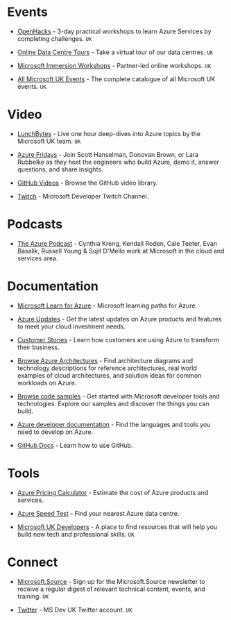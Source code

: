 # Events


* [OpenHacks](https://www.microsoft.com/en-gb/events/#Workshop+Microsoft_Led+Microsoft_Azure+Microsoft_Azure_-_App_Modernisation) - 3-day practical workshops to learn Azure Services by completing challenges. `UK`

* [Online Data Centre Tours](https://www.microsoft.com/en-gb/events/#Live_Webinar+Microsoft_Led+Online+Microsoft_Azure_-_Infrastructure) - Take a virtual tour of our data centres. `UK`

* [Microsoft Immersion Workshops](https://www.microsoft.com/en-gb/events/microsoft-immersion-workshops/#digital-and-application-innovation) - Partner-led online workshops. `UK`

* [All Microsoft UK Events](https://www.microsoft.com/en-gb/events/) - The complete catalogue of all Microsoft UK events. `UK`

# Video

* [LunchBytes](https://learn.microsoft.com/en-us/shows/lunchbytes/) - Live one hour deep-dives into Azure topics by the Microsoft UK team. `UK`

* [Azure Fridays](https://learn.microsoft.com/en-gb/shows/azure-friday/) - Join Scott Hanselman, Donovan Brown, or Lara Rubbelke as they host the engineers who build Azure, demo it, answer questions, and share insights.

* [GitHub Videos](https://resources.github.com/videos/) - Browse the GitHub video library.

* [Twitch](https://www.twitch.tv/microsoftdeveloper) - Microsoft Developer Twitch Channel.

# Podcasts

* [The Azure Podcast](https://azpodcast.azurewebsites.net/) - Cynthia Kreng, Kendall Roden, Cale Teeter, Evan Basalik, Russell Young & Sujit D'Mello work at Microsoft in the cloud and services area.

# Documentation

* [Microsoft Learn for Azure](https://learn.microsoft.com/en-gb/training/azure/) - Microsoft learning paths for Azure.

* [Azure Updates](https://azure.microsoft.com/en-gb/updates/) - Get the latest updates on Azure products and features to meet your cloud investment needs.

* [Customer Stories](https://azure.microsoft.com/en-gb/resources/customer-stories/) - Learn how customers are using Azure to transform their business.

* [Browse Azure Architectures](https://learn.microsoft.com/en-GB/azure/architecture/browse/) - Find architecture diagrams and technology descriptions for reference architectures, real world examples of cloud architectures, and solution ideas for common workloads on Azure.

* [Browse code samples](https://learn.microsoft.com/en-GB/samples/browse/?products=azure) - Get started with Microsoft developer tools and technologies. Explore our samples and discover the things you can build.

* [Azure developer documentation](https://learn.microsoft.com/en-GB/azure/developer/) - Find the languages and tools you need to develop on Azure.

* [GitHub Docs](https://docs.github.com/en) - Learn how to use GitHub.

# Tools

* [Azure Pricing Calculator](https://azure.microsoft.com/en-gb/pricing/calculator/) - Estimate the cost of Azure products and services.

* [Azure Speed Test](https://richorama.github.io/AzureSpeedTest2/) - Find your nearest Azure data centre.

* [Microsoft UK Developers](https://www.microsoft.com/en-gb/developers/) - A place to find resources that will help you build new tech and professional skills. `UK`

# Connect

* [Microsoft.Source](https://azure.microsoft.com/en-us/resources/join-the-azure-developer-community/) - Sign up for the Microsoft.Source newsletter to receive a regular digest of relevant technical content, events, and training. `UK`

* [Twitter](https://twitter.com/msdevUK) - MS Dev UK Twitter account. `UK`

